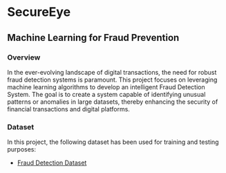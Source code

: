 # SecureEye
## Machine Learning for Fraud Prevention

### Overview
In the ever-evolving landscape of digital transactions, the need for robust fraud detection systems is paramount. This project focuses on leveraging machine learning algorithms to develop an intelligent Fraud Detection System. The goal is to create a system capable of identifying unusual patterns or anomalies in large datasets, thereby enhancing the security of financial transactions and digital platforms.

### Dataset
In this project, the following dataset has been used for training and testing purposes: 
- [Fraud Detection Dataset](https://www.kaggle.com/datasets/kartik2112/fraud-detection?resource=download)